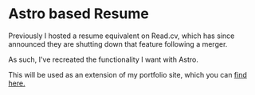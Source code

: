 # Astro based Resume

Previously I hosted a resume equivalent on Read.cv, which has since announced they are shutting down that feature following a merger. 

As such, I've recreated the functionality I want with Astro. 

This will be used as an extension of my portfolio site, which you can [find here.](https://xandersalathe.com)